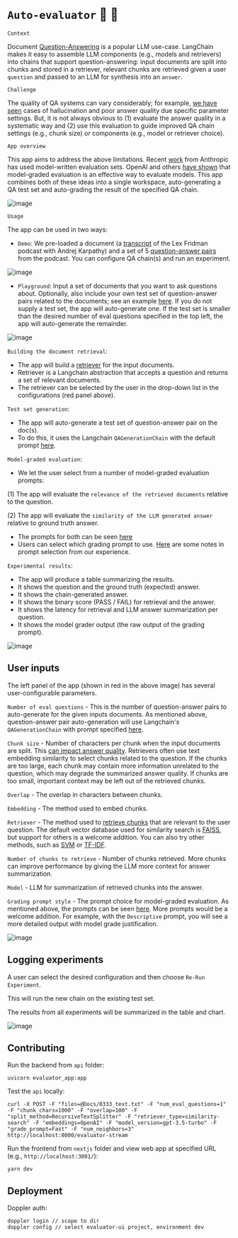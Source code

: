 # `Auto-evaluator` :brain: :memo:

`Context`

Document [Question-Answering](https://python.langchain.com/en/latest/use_cases/question_answering.html) is a popular LLM use-case. LangChain makes it easy to assemble LLM components (e.g., models and retrievers) into chains that support question-answering: input documents are split into chunks and stored in a retriever, relevant chunks are retrieved given a user `question` and passed to an LLM for synthesis into an `answer`.

`Challenge`

The quality of QA systems can vary considerably; for example, [we have seen](https://lancemartin.notion.site/lancemartin/Lex-GPT-a3ad671766d34f4a9a078da7adf9d382) cases of hallucination and poor answer quality due specific parameter settings. But, it is not always obvious to (1) evaluate the answer quality in a systematic way and (2) use this evaluation to guide improved QA chain settings (e.g., chunk size) or components (e.g., model or retriever choice).

`App overview`

This app aims to address the above limitations. Recent [work](https://arxiv.org/abs/2212.09251) from Anthropic has used model-written evaluation sets. OpenAI and others [have shown](https://github.com/openai/evals/blob/main/evals/registry/modelgraded/closedqa.yaml) that model-graded evaluation is an effective way to evaluate models. This app combines both of these ideas into a single workspace, auto-generating a QA test set and auto-grading the result of the specified QA chain.

![image](https://user-images.githubusercontent.com/122662504/233764113-f0f55ffd-49cc-4b61-b371-1afb1c644a1f.png)

`Usage`

The app can be used in two ways:

- `Demo`: We pre-loaded a document (a [transcript](https://youtu.be/OYsYgzzsdT0) of the Lex Fridman podcast with Andrej Karpathy) and a set of 5 [question-answer pairs](https://github.com/langchain-ai/auto-evaluator/blob/main/api/docs/karpathy-lex-pod/karpathy-pod-eval.csv) from the podcast. You can configure QA chain(s) and run an experiment.

![image](https://user-images.githubusercontent.com/122662504/234627824-2304f741-9f7b-4252-bdb4-ef2bdfd8139a.png)

- `Playground`: Input a set of documents that you want to ask questions about. Optionally, also include your own test set of question-answer pairs related to the documents; see an example [here](https://github.com/langchain-ai/auto-evaluator/tree/main/api/docs/karpathy-lex-pod). If you do not supply a test set, the app will auto-generate one. If the test set is smaller than the desired number of eval questions specified in the top left, the app will auto-generate the remainder. 

![image](https://user-images.githubusercontent.com/122662504/234629201-4c17b411-f910-476b-9bf6-1246c7c5a307.png)

`Building the document retrieval`:

- The app will build a [retriever](https://blog.langchain.dev/retrieval/) for the input documents.
- Retriever is a Langchain abstraction that accepts a question and returns a set of relevant documents.
- The retriever can be selected by the user in the drop-down list in the configurations (red panel above).

`Test set generation`:

- The app will auto-generate a test set of question-answer pair on the doc(s).
- To do this, it uses the Langchain `QAGenerationChain` with the default prompt [here](https://github.com/hwchase17/langchain/blob/master/langchain/chains/qa_generation/prompt.py).

`Model-graded evaluation`:

- We let the user select from a number of model-graded evaluation prompts:

(1) The app will evaluate the `relevance of the retrieved documents` relative to the question.

(2) The app will evaluate the `similarity of the LLM generated answer` relative to ground truth answer.

- The prompts for both can be seen [here](https://github.com/dankolesnikov/evaluator-app/blob/main/api/text_utils.py)
- Users can select which grading prompt to use. [Here](https://rlancemartin.notion.site/Auto-Evaluator-Opportunities-7b3459dc2ae34440ae3481fe6f43ba40) are some notes in prompt selection from our experience. 

`Experimental results`:

- The app will produce a table summarizing the results.
- It shows the question and the ground truth (expected) answer.
- It shows the chain-generated answer.
- It shows the binary score (PASS / FAIL) for retrieval and the answer.
- It shows the latency for retrieval and LLM answer summarization per question.
- It shows the model grader output (the raw output of the grading prompt).

![image](https://user-images.githubusercontent.com/122662504/234647319-ffb98df6-1d60-4e38-a804-cc3d20acf356.png)

## User inputs

The left panel of the app (shown in red in the above image) has several user-configurable parameters.

`Number of eval questions` - This is the number of question-answer pairs to auto-generate for the given inputs documents. As mentioned above, question-answer pair auto-generation will use Langchain's `QAGenerationChain` with prompt specified [here](https://github.com/hwchase17/langchain/blob/master/langchain/chains/qa_generation/prompt.py).

`Chunk size` - Number of characters per chunk when the input documents are split. This [can impact answer quality](https://lancemartin.notion.site/lancemartin/Q-A-assistant-limitations-f576bf55b61c44e0970330ac3883315e). Retrievers often use text embedding similarity to select chunks related to the question. If the chunks are too large, each chunk may contain more information unrelated to the question, which may degrade the summarized answer quality. If chunks are too small, important context may be left out of the retrieved chunks.

`Overlap` - The overlap in characters between chunks.

`Embedding` - The method used to embed chunks.

`Retriever` - The method used to [retrieve chunks](https://blog.langchain.dev/retrieval/) that are relevant to the user question. The default vector database used for similarity search is [FAISS](https://github.com/dankolesnikov/evaluator-app/blob/235105642ff1d0ab15be87be7328df71b403268b/api/evaluator_app.py#L131), but support for others is a welcome addition. You can also try other methods, such as [SVM](https://twitter.com/karpathy/status/1647025230546886658) or [TF-IDF](https://en.wikipedia.org/wiki/Tf%E2%80%93idf).

`Number of chunks to retrieve` - Number of chunks retrieved. More chunks can improve performance by giving the LLM more context for answer summarization.

`Model` - LLM for summarization of retrieved chunks into the answer.

`Grading prompt style` - The prompt choice for model-graded evaluation. As mentioned above, the prompts can be seen [here](https://github.com/dankolesnikov/evaluator-app/blob/main/api/text_utils.py). More prompts would be a welcome addition. For example, with the `Descriptive` prompt, you will see a more detailed output with model grade justification.

![image](https://user-images.githubusercontent.com/122662504/233796875-9223d73f-31dd-47cc-815b-c14c4ceceda8.png)

## Logging experiments

A user can select the desired configuration and then choose `Re-Run Experiment`.

This will run the new chain on the existing test set.

The results from all experiments will be summarized in the table and chart.

![image](https://user-images.githubusercontent.com/122662504/233794169-0bf36f04-546d-465c-ab3c-17d24742572e.png)

## Contributing

Run the backend from `api` folder:

`uvicorn evaluator_app:app`

Test the `api` locally:

```
curl -X POST -F "files=@Docs/0333_text.txt" -F "num_eval_questions=1" -F "chunk_chars=1000" -F "overlap=100" -F "split_method=RecursiveTextSplitter" -F "retriever_type=similarity-search" -F "embeddings=OpenAI" -F "model_version=gpt-3.5-turbo" -F "grade_prompt=Fast" -F "num_neighbors=3" http://localhost:8000/evaluator-stream
```

Run the frontend from `nextjs` folder and view web app at specified URL (e.g., `http://localhost:3001/`):

`yarn dev`

## Deployment

Doppler auth:

```
doppler login // scope to dir
doppler config // select evaluator-ui project, environment dev
```
